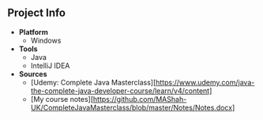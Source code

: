 ## Project Info
* **Platform**
  * Windows
* **Tools**
  * Java
  * IntelliJ IDEA
* **Sources**
  * [Udemy: Complete Java Masterclass][https://www.udemy.com/java-the-complete-java-developer-course/learn/v4/content]
  * [My course notes][https://github.com/MAShah-UK/CompleteJavaMasterclass/blob/master/Notes/Notes.docx]
